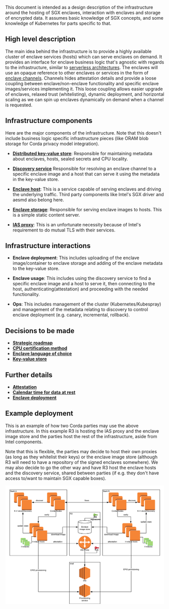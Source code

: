 This document is intended as a design description of the infrastructure around the hosting of SGX enclaves, interaction
with enclaves and storage of encrypted data. It assumes basic knowledge of SGX concepts, and some knowledge of
Kubernetes for parts specific to that.

## High level description

The main idea behind the infrastructure is to provide a highly available cluster of enclave services (hosts) which can
serve enclaves on demand. It provides an interface for enclave business logic that's agnostic with regards to the
infrastructure, similar to [serverless architectures](details/serverless.md). The enclaves will use an opaque reference
to other enclaves or services in the form of [enclave channels](details/channels.md). Channels hides attestation details
and provide a loose coupling between enclave/non-enclave functionality and specific enclave images/services implementing
it. This loose coupling allows easier upgrade of enclaves, relaxed trust (whitelisting), dynamic deployment, and
horizontal scaling as we can spin up enclaves dynamically on demand when a channel is requested.

## Infrastructure components

Here are the major components of the infrastructure. Note that this doesn't include business logic specific
infrastructure pieces (like ORAM blob storage for Corda privacy model integration).

* [**Distributed key-value store**](details/kv-store.md):
  Responsible for maintaining metadata about enclaves, hosts, sealed secrets and CPU locality.
  
* [**Discovery service**](details/discovery.md)
  Responsible for resolving an enclave channel to a specific enclave image and a host that can serve it using the
  metadata in the key-value store.

* [**Enclave host**](details/host.md):
  This is a service capable of serving enclaves and driving the underlying traffic. Third party components like Intel's
  SGX driver and aesmd also belong here.

* [**Enclave storage**](details/enclave-storage.md):
  Responsible for serving enclave images to hosts. This is a simple static content server.

* [**IAS proxy**](details/ias-proxy.md):
  This is an unfortunate necessity because of Intel's requirement to do mutual TLS with their services.

## Infrastructure interactions

* **Enclave deployment**:
  This includes uploading of the enclave image/container to enclave storage and adding of the enclave metadata to the
  key-value store.

* **Enclave usage**:
  This includes using the discovery service to find a specific enclave image and a host to serve it, then connecting to
  the host, authenticating(attestation) and proceeding with the needed functionality.

* **Ops**:
  This includes management of the cluster (Kubernetes/Kubespray) and management of the metadata relating to discovery to
  control enclave deployment (e.g. canary, incremental, rollback).

## Decisions to be made

* [**Strategic roadmap**](decisions/roadmap.md)
* [**CPU certification method**](decisions/certification.md)
* [**Enclave language of choice**](decisions/enclave-language.md)
* [**Key-value store**](decisions/kv-store.md)

## Further details

* [**Attestation**](details/attestation.md)
* [**Calendar time for data at rest**](details/time.md)
* [**Enclave deployment**](details/enclave-deployment.md)

## Example deployment

This is an example of how two Corda parties may use the above infrastructure. In this example R3 is hosting the IAS 
proxy and the enclave image store and the parties host the rest of the infrastructure, aside from Intel components.

Note that this is flexible, the parties may decide to host their own proxies (as long as they whitelist their keys) or
the enclave image store (although R3 will need to have a repository of the signed enclaves somewhere).
We may also decide to go the other way and have R3 host the enclave hosts and the discovery service, shared between
parties (if e.g. they don't have access to/want to maintain SGX capable boxes).

![Example SGX deployment](Example%20SGX%20deployment.png)
